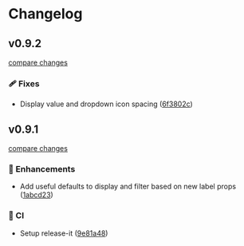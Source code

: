 # Changelog


## v0.9.2

[compare changes](https://github.com/jcamp-code/formkit-shuriken-ui/compare/v0.9.1...v0.9.2)

### 🩹 Fixes

- Display value and dropdown icon spacing ([6f3802c](https://github.com/jcamp-code/formkit-shuriken-ui/commit/6f3802c))

## v0.9.1

[compare changes](https://github.com/jcamp-code/formkit-shuriken-ui/compare/v0.9.0...v0.9.1)

### 🚀 Enhancements

- Add useful defaults to display and filter based on new label props ([1abcd23](https://github.com/jcamp-code/formkit-shuriken-ui/commit/1abcd23))

### 🤖 CI

- Setup release-it ([9e81a48](https://github.com/jcamp-code/formkit-shuriken-ui/commit/9e81a48))

